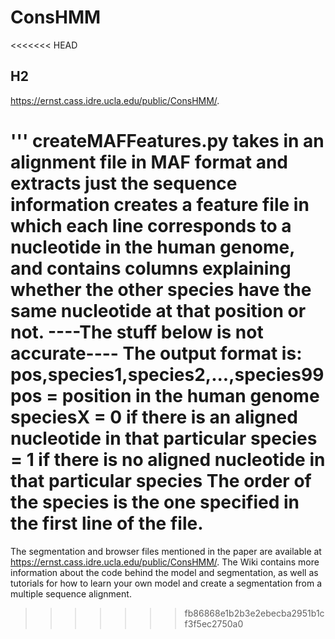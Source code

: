 # ConsHMM

<<<<<<< HEAD
## H2
https://ernst.cass.idre.ucla.edu/public/ConsHMM/.

'''
createMAFFeatures.py takes in an alignment file in MAF format and extracts just the sequence information
creates a feature file in which
each line corresponds to a nucleotide in the human genome, and contains columns explaining whether
the other species have the same nucleotide at that position or not.
----The stuff below is not accurate----
The output format is:
pos,species1,species2,...,species99
pos = position in the human genome
speciesX = 0 if there is an aligned nucleotide in that particular species
         = 1 if there is no aligned nucleotide in that particular species
The order of the species is the one specified in the first line of the file.
=======
The segmentation and browser files mentioned in the paper are available at https://ernst.cass.idre.ucla.edu/public/ConsHMM/.
The Wiki contains more information about the code behind the model and segmentation, as well as tutorials for how to learn your own model and create a segmentation from a multiple sequence alignment.
>>>>>>> fb86868e1b2b3e2ebecba2951b1cf3f5ec2750a0
